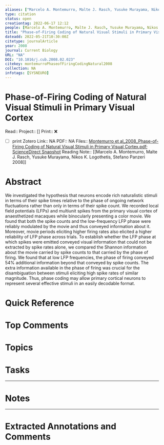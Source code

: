 ```yaml
---
aliases: ["Marcelo A. Montemurro, Malte J. Rasch, Yusuke Murayama, Nikos K. Logothetis, Stefano Panzeri 2008",]
type: citation
status: open
creationtag: 2022-06-17 12:12
people: [Marcelo A. Montemurro, Malte J. Rasch, Yusuke Murayama, Nikos K. Logothetis, Stefano Panzeri]
title: "Phase-of-Firing Coding of Natural Visual Stimuli in Primary Visual Cortex"
dateadd: 2022-05-21T10:30:00Z
citetype: journalArticle
year: 2008
journal: Current Biology
URL: "NA"
DOI: "10.1016/j.cub.2008.02.023"
citekey: montemurroPhaseofFiringCodingNatural2008
collection: NA
infotags: [SYSNEURO]
---
```


# Phase-of-Firing Coding of Natural Visual Stimuli in Primary Visual Cortex
Read:: 
Project:: []
Print::  ❌
- [ ] print 
Zotero Link:: NA
PDF:: NA
Files:: [Montemurro et al_2008_Phase-of-Firing Coding of Natural Visual Stimuli in Primary Visual Cortex.pdf](file:///home/michaelt/Insync/m@tarlton.info/Google%20Drive/06.%20Zotero/storage/SGTSCK72/Montemurro%20et%20al_2008_Phase-of-Firing%20Coding%20of%20Natural%20Visual%20Stimuli%20in%20Primary%20Visual%20Cortex.pdf); [ScienceDirect Snapshot](file:///home/michaelt/Insync/m@tarlton.info/Google%20Drive/06.%20Zotero/storage/R24LT7YG/S0960982208001681.html)
Reading Note:: [[Marcelo A. Montemurro, Malte J. Rasch, Yusuke Murayama, Nikos K. Logothetis, Stefano Panzeri 2008]]

# Abstract
We investigated the hypothesis that neurons encode rich naturalistic stimuli in terms of their spike times relative to the phase of ongoing network fluctuations rather than only in terms of their spike count. We recorded local field potentials (LFPs) and multiunit spikes from the primary visual cortex of anaesthetized macaques while binocularly presenting a color movie. We found that both the spike counts and the low-frequency LFP phase were reliably modulated by the movie and thus conveyed information about it. Moreover, movie periods eliciting higher firing rates also elicited a higher reliability of LFP phase across trials. To establish whether the LFP phase at which spikes were emitted conveyed visual information that could not be extracted by spike rates alone, we compared the Shannon information about the movie carried by spike counts to that carried by the phase of firing. We found that at low LFP frequencies, the phase of firing conveyed 54% additional information beyond that conveyed by spike counts. The extra information available in the phase of firing was crucial for the disambiguation between stimuli eliciting high spike rates of similar magnitude. Thus, phase coding may allow primary cortical neurons to represent several effective stimuli in an easily decodable format.

# Quick Reference


# Top Comments


# Topics


# Tasks


----
# Notes


----
# Extracted Annotations and Comments